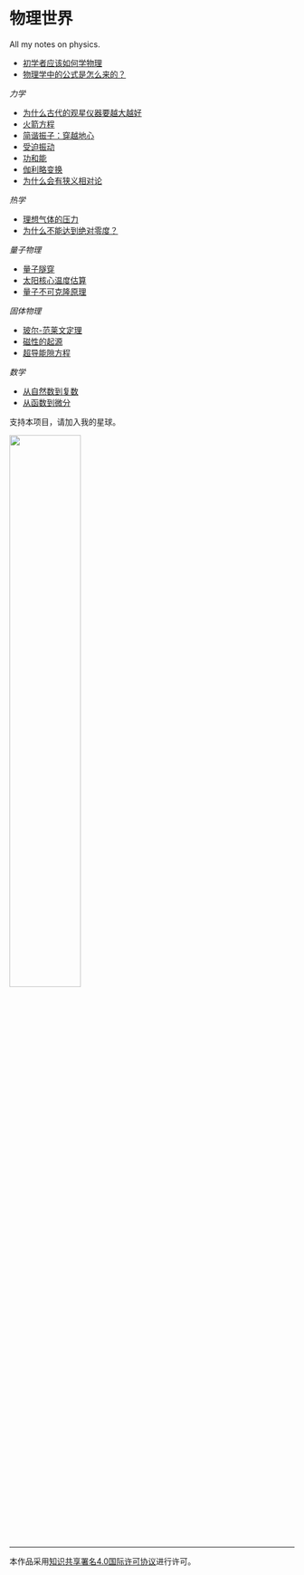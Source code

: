 # 物理世界

All my notes on physics.

- [初学者应该如何学物理](https://github.com/jiyanjiang/My_Physics_Book/blob/main/Education/For_beginners.md)
- [物理学中的公式是怎么来的？](https://github.com/jiyanjiang/My_Physics_Book/blob/main/Education/Physics_formulas.md)

_力学_

- [为什么古代的观星仪器要越大越好](https://github.com/jiyanjiang/My_Physics_Book/blob/main/Mechanics/Errors.md)
- [火箭方程](https://github.com/jiyanjiang/My_Physics_Book/blob/main/Mathematics/Rocket_equation.md)
- [简谐振子：穿越地心](https://github.com/jiyanjiang/My_Physics_Book/blob/main/Mechanics/Earth_express.md)
- [受迫振动](https://github.com/jiyanjiang/My_Physics_Book/blob/main/Mechanics/Forced_oscillation.md)
- [功和能](https://github.com/jiyanjiang/My_Physics_Book/blob/main/Mechanics/Work_and_energy.md)
- [伽利略变换](https://github.com/jiyanjiang/My_Physics_Book/blob/main/Mechanics/Galilean_transformation.md)
- [为什么会有狭义相对论](https://github.com/jiyanjiang/My_Physics_Book/blob/main/Mechanics/Special_relativity.md)

_热学_

- [理想气体的压力](https://github.com/jiyanjiang/My_Physics_Book/blob/main/Thermal_Physics/Ideal_gas.md)
- [为什么不能达到绝对零度？](https://github.com/jiyanjiang/My_Physics_Book/blob/main/Thermal_Physics/Zero_Temperature.md)

_量子物理_


- [量子隧穿](https://github.com/jiyanjiang/My_Physics_Book/blob/main/Quantum/Tunneling.md)
- [太阳核心温度估算](https://github.com/jiyanjiang/My_Physics_Book/blob/main/Quantum/Temperature_Sun_Core.md)
- [量子不可克隆原理](https://github.com/jiyanjiang/My_Physics_Book/blob/main/Quantum/Non_Clone_Theorem.md)

_固体物理_

- [玻尔-范莱文定理](https://github.com/jiyanjiang/My_Physics_Book/blob/main/Solid_State_Physics/Bohr%E2%80%93Van_Leeuwen_theorem.md)
- [磁性的起源](https://github.com/jiyanjiang/My_Physics_Book/blob/main/Solid_State_Physics/Magnetism.md)
- [超导能隙方程](https://github.com/jiyanjiang/My_Physics_Book/blob/main/Solid_State_Physics/BCS_Energy_gap_equation.md)

_数学_

- [从自然数到复数](https://github.com/jiyanjiang/My_Physics_Book/blob/main/Mathematics/Number_and_quantity.md)
- [从函数到微分](https://github.com/jiyanjiang/My_Physics_Book/blob/main/Mathematics/Function_and_Differential.md)

支持本项目，请加入我的星球。

<img src="https://user-images.githubusercontent.com/6512579/188053805-ef00bd01-9c5d-4df0-9c6b-bd74c4db9cc4.png" width="50%">

---

本作品采用[知识共享署名4.0国际许可协议](https://creativecommons.org/licenses/by-sa/4.0/deed.zh)进行许可。

